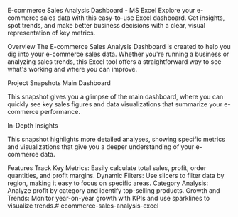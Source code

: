 E-commerce Sales Analysis Dashboard - MS Excel
Explore your e-commerce sales data with this easy-to-use Excel dashboard. Get insights, spot trends, and make better business decisions with a clear, visual representation of key metrics.

Overview
The E-commerce Sales Analysis Dashboard is created to help you dig into your e-commerce sales data. Whether you're running a business or analyzing sales trends, this Excel tool offers a straightforward way to see what's working and where you can improve.

Project Snapshots
Main Dashboard


This snapshot gives you a glimpse of the main dashboard, where you can quickly see key sales figures and data visualizations that summarize your e-commerce performance.

In-Depth Insights


This snapshot highlights more detailed analyses, showing specific metrics and visualizations that give you a deeper understanding of your e-commerce data.

Features
Track Key Metrics: Easily calculate total sales, profit, order quantities, and profit margins.
Dynamic Filters: Use slicers to filter data by region, making it easy to focus on specific areas.
Category Analysis: Analyze profit by category and identify top-selling products.
Growth and Trends: Monitor year-on-year growth with KPIs and use sparklines to visualize trends.# ecommerce-sales-analysis-excel
